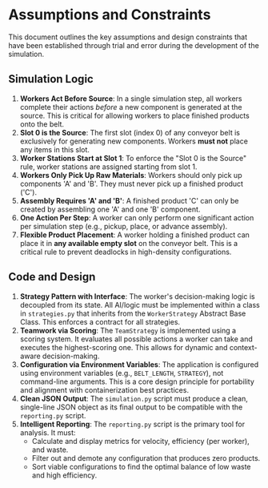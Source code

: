 # Assumptions and Constraints

This document outlines the key assumptions and design constraints that have been established through trial and error during the development of the simulation.

## Simulation Logic

1.  **Workers Act Before Source**: In a single simulation step, all workers complete their actions *before* a new component is generated at the source. This is critical for allowing workers to place finished products onto the belt.
2.  **Slot 0 is the Source**: The first slot (index 0) of any conveyor belt is exclusively for generating new components. Workers **must not** place any items in this slot.
3.  **Worker Stations Start at Slot 1**: To enforce the "Slot 0 is the Source" rule, worker stations are assigned starting from slot 1.
4.  **Workers Only Pick Up Raw Materials**: Workers should only pick up components 'A' and 'B'. They must never pick up a finished product ('C').
5.  **Assembly Requires 'A' and 'B'**: A finished product 'C' can only be created by assembling one 'A' and one 'B' component.
6.  **One Action Per Step**: A worker can only perform one significant action per simulation step (e.g., pickup, place, or advance assembly).
7.  **Flexible Product Placement**: A worker holding a finished product can place it in **any available empty slot** on the conveyor belt. This is a critical rule to prevent deadlocks in high-density configurations.

## Code and Design

1.  **Strategy Pattern with Interface**: The worker's decision-making logic is decoupled from its state. All AI/logic must be implemented within a class in `strategies.py` that inherits from the `WorkerStrategy` Abstract Base Class. This enforces a contract for all strategies.
2.  **Teamwork via Scoring**: The `TeamStrategy` is implemented using a scoring system. It evaluates all possible actions a worker can take and executes the highest-scoring one. This allows for dynamic and context-aware decision-making.
3.  **Configuration via Environment Variables**: The application is configured using environment variables (e.g., `BELT_LENGTH`, `STRATEGY`), not command-line arguments. This is a core design principle for portability and alignment with containerization best practices.
4.  **Clean JSON Output**: The `simulation.py` script must produce a clean, single-line JSON object as its final output to be compatible with the `reporting.py` script.
5.  **Intelligent Reporting**: The `reporting.py` script is the primary tool for analysis. It must:
    *   Calculate and display metrics for velocity, efficiency (per worker), and waste.
    *   Filter out and demote any configuration that produces zero products.
    *   Sort viable configurations to find the optimal balance of low waste and high efficiency.

